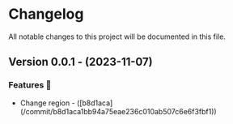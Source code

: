 # Changelog

All notable changes to this project will be documented in this file.

## Version 0.0.1 - (2023-11-07)

### Features 🚀

- Change region - ([b8d1aca](<URL>/commit/b8d1aca1bb94a75eae236c010ab507c6e6f3fbf1))

